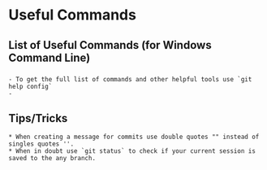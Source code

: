 # Useful Commands

## __List of Useful Commands (for Windows Command Line)__

### 
	- To get the full list of commands and other helpful tools use `git help config`
	- 

## Tips/Tricks
	
	* When creating a message for commits use double quotes "" instead of singles quotes ''. 
	* When in doubt use `git status` to check if your current session is saved to the any branch.